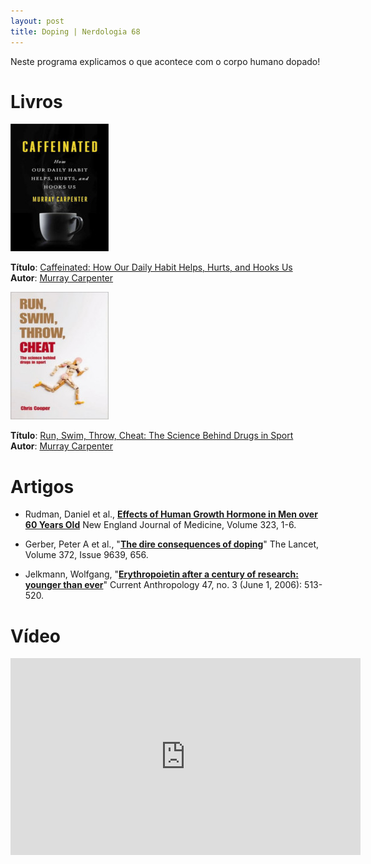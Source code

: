 ```yaml
---
layout: post
title: Doping | Nerdologia 68
---
```


Neste programa explicamos o que acontece com o corpo humano dopado!

Livros
=====

![Caffeinated: How Our Daily Habit Helps, Hurts, and Hooks Us](../images/caffeinated.jpeg)

**Título**: [Caffeinated: How Our Daily Habit Helps, Hurts, and Hooks Us](http://www.amazon.com/Caffeinated-Daily-Habit-Helps-Hurts/dp/1594631387)<br>
**Autor**: [Murray Carpenter](https://www.chriscooperonline.com/) 

![Run, Swim, Throw, Cheat: The Science Behind Drugs in Sport](../images/run-swim.jpg)

**Título**: [Run, Swim, Throw, Cheat: The Science Behind Drugs in Sport](http://www.amazon.com/Run-Swim-Throw-Cheat-science/dp/0199678782)<br>
**Autor**: [Murray Carpenter](https://murraycarpenter.com/) 

Artigos
=====

- Rudman, Daniel et al., [**Effects of Human Growth Hormone in Men over 60 Years Old**](http://www.nejm.org/doi/pdf/10.1056/NEJM199007053230101) New England Journal of Medicine, Volume 323, 1-6.

- Gerber, Peter A et al., "[**The dire consequences of doping**](http://www.thelancet.com/pdfs/journals/lancet/PIIS0140-6736%2808%2961278-7.pdf)" The Lancet, Volume 372, Issue 9639, 656.

- Jelkmann, Wolfgang, "[**Erythropoietin after a century of research: younger than ever**](https://eclass.duth.gr/modules/document/file.php/ALEX01206/%CE%A6%CF%81%CE%BF%CE%BD%CF%84%CE%B9%CF%83%CF%84%CE%AE%CF%81%CE%B9%CE%BF/%CE%98%CE%AD%CE%BC%CE%B1%CF%84%CE%B1/8.pdf)" Current Anthropology 47, no. 3 (June 1, 2006): 513-520. 

Vídeo
=====

<iframe width="560" height="315" src="https://www.youtube.com/embed/QN8nP0w_Hvo" frameborder="0" allowfullscreen></iframe>


